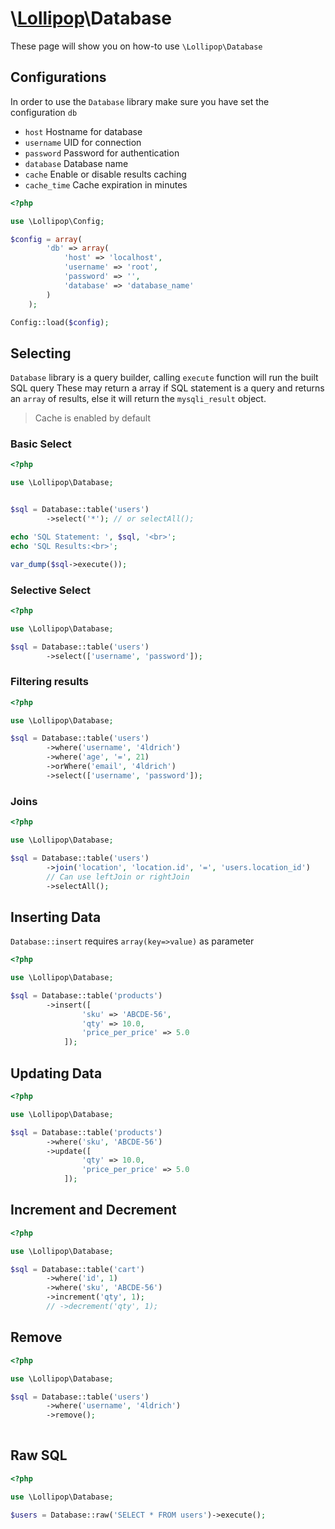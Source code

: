 # \\[Lollipop](https://github.com/jabernardo/lollipop-php)\Database

These page will show you on how-to use ```\Lollipop\Database``` 


## Configurations
In order to use the ```Database``` library make sure you have set the configuration ```db```

- ```host``` Hostname for database
- ```username``` UID for connection
- ```password``` Password for authentication
- ```database``` Database name
- ```cache``` Enable or disable results caching
- ```cache_time``` Cache expiration in minutes

```php
<?php

use \Lollipop\Config;

$config = array(
        'db' => array(
            'host' => 'localhost',
            'username' => 'root',
            'password' => '',
            'database' => 'database_name'
        )
    );

Config::load($config);

```

## Selecting 

```Database``` library is a query builder, calling ```execute``` function will run the built SQL query
These may return a array if SQL statement is a query and returns an ```array``` of results, else 
it will return the ```mysqli_result``` object.

> Cache is enabled by default

### Basic Select

```php
<?php

use \Lollipop\Database;


$sql = Database::table('users')
        ->select('*'); // or selectAll();

echo 'SQL Statement: ', $sql, '<br>';
echo 'SQL Results:<br>';

var_dump($sql->execute());


```

### Selective Select

```php
<?php

use \Lollipop\Database;

$sql = Database::table('users')
        ->select(['username', 'password']);
```

### Filtering results

```php
<?php

use \Lollipop\Database;

$sql = Database::table('users')
        ->where('username', '4ldrich')
        ->where('age', '=', 21)
        ->orWhere('email', '4ldrich')
        ->select(['username', 'password']);
```

### Joins

```php
<?php

use \Lollipop\Database;

$sql = Database::table('users')
        ->join('location', 'location.id', '=', 'users.location_id')
        // Can use leftJoin or rightJoin
        ->selectAll();

```

## Inserting Data 

```Database::insert``` requires ```array(key=>value)``` as parameter

```php
<?php

use \Lollipop\Database;

$sql = Database::table('products')
        ->insert([
                'sku' => 'ABCDE-56',
                'qty' => 10.0,
                'price_per_price' => 5.0
            ]);

```

## Updating Data 

```php
<?php

use \Lollipop\Database;

$sql = Database::table('products')
        ->where('sku', 'ABCDE-56')
        ->update([
                'qty' => 10.0,
                'price_per_price' => 5.0
            ]);

```

## Increment and Decrement

```php
<?php

use \Lollipop\Database;

$sql = Database::table('cart')
        ->where('id', 1)
        ->where('sku', 'ABCDE-56')
        ->increment('qty', 1);
        // ->decrement('qty', 1);
```

## Remove

```php
<?php

use \Lollipop\Database;

$sql = Database::table('users')
        ->where('username', '4ldrich')
        ->remove();
        
```

## Raw SQL

```php
<?php

use \Lollipop\Database;

$users = Database::raw('SELECT * FROM users')->execute();

```

